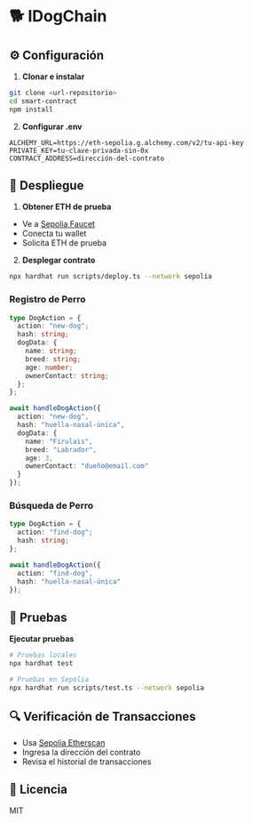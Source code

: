 # 🐕 IDogChain

## ⚙️ Configuración

1. **Clonar e instalar**
```bash
git clone <url-repositorio>
cd smart-contract
npm install
```

2. **Configurar .env**
```properties
ALCHEMY_URL=https://eth-sepolia.g.alchemy.com/v2/tu-api-key
PRIVATE_KEY=tu-clave-privada-sin-0x
CONTRACT_ADDRESS=dirección-del-contrato
```

## 🚀 Despliegue

1. **Obtener ETH de prueba**
- Ve a [Sepolia Faucet](https://sepoliafaucet.com/)
- Conecta tu wallet
- Solicita ETH de prueba

2. **Desplegar contrato**
```bash
npx hardhat run scripts/deploy.ts --network sepolia
```


### Registro de Perro
```typescript
type DogAction = {
  action: "new-dog";
  hash: string;
  dogData: {
    name: string;
    breed: string;
    age: number;
    ownerContact: string;
  };
};

await handleDogAction({
  action: "new-dog",
  hash: "huella-nasal-única",
  dogData: {
    name: "Firulais",
    breed: "Labrador",
    age: 3,
    ownerContact: "dueño@email.com"
  }
});
```

### Búsqueda de Perro
```typescript
type DogAction = {
  action: "find-dog";
  hash: string;
};

await handleDogAction({
  action: "find-dog",
  hash: "huella-nasal-única"
});
```

## 🧪 Pruebas

**Ejecutar pruebas**
```bash
# Pruebas locales
npx hardhat test

# Pruebas en Sepolia
npx hardhat run scripts/test.ts --network sepolia
```

## 🔍 Verificación de Transacciones
- Usa [Sepolia Etherscan](https://sepolia.etherscan.io/)
- Ingresa la dirección del contrato
- Revisa el historial de transacciones

## 📝 Licencia
MIT
